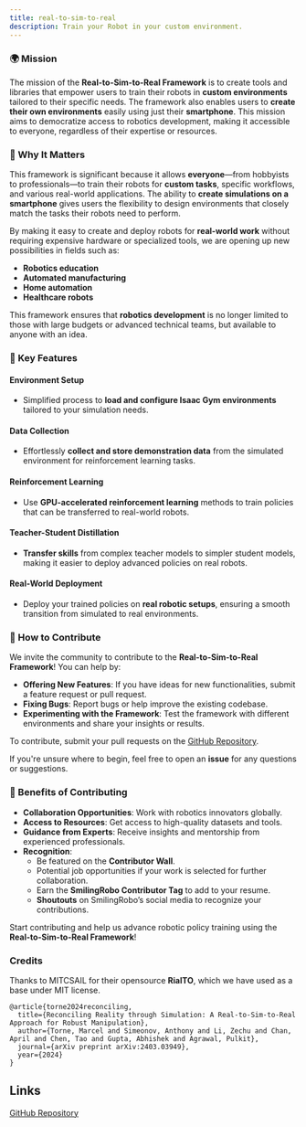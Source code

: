 ```yaml
---
title: real-to-sim-to-real
description: Train your Robot in your custom environment.
---
```



### 🌍 Mission

The mission of the **Real-to-Sim-to-Real Framework** is to create tools and libraries that empower users to train their robots in **custom environments** tailored to their specific needs. The framework also enables users to **create their own environments** easily using just their **smartphone**. This mission aims to democratize access to robotics development, making it accessible to everyone, regardless of their expertise or resources.

### 🔑 Why It Matters

This framework is significant because it allows **everyone**—from hobbyists to professionals—to train their robots for **custom tasks**, specific workflows, and various real-world applications. The ability to **create simulations on a smartphone** gives users the flexibility to design environments that closely match the tasks their robots need to perform. 

By making it easy to create and deploy robots for **real-world work** without requiring expensive hardware or specialized tools, we are opening up new possibilities in fields such as:

- **Robotics education**
- **Automated manufacturing**
- **Home automation**
- **Healthcare robots**

This framework ensures that **robotics development** is no longer limited to those with large budgets or advanced technical teams, but available to anyone with an idea.

### 🚀 Key Features

#### Environment Setup
- Simplified process to **load and configure Isaac Gym environments** tailored to your simulation needs.
  
#### Data Collection
- Effortlessly **collect and store demonstration data** from the simulated environment for reinforcement learning tasks.

#### Reinforcement Learning
- Use **GPU-accelerated reinforcement learning** methods to train policies that can be transferred to real-world robots.

#### Teacher-Student Distillation
- **Transfer skills** from complex teacher models to simpler student models, making it easier to deploy advanced policies on real robots.

#### Real-World Deployment
- Deploy your trained policies on **real robotic setups**, ensuring a smooth transition from simulated to real environments.


### 🤝 How to Contribute

We invite the community to contribute to the **Real-to-Sim-to-Real Framework**! You can help by:

- **Offering New Features**: If you have ideas for new functionalities, submit a feature request or pull request.
- **Fixing Bugs**: Report bugs or help improve the existing codebase.
- **Experimenting with the Framework**: Test the framework with different environments and share your insights or results.

To contribute, submit your pull requests on the [GitHub Repository](https://github.com/SmilingRobo/real-to-sim-to-real).

If you're unsure where to begin, feel free to open an **issue** for any questions or suggestions.

### 🎉 Benefits of Contributing

- **Collaboration Opportunities**: Work with robotics innovators globally.
- **Access to Resources**: Get access to high-quality datasets and tools.
- **Guidance from Experts**: Receive insights and mentorship from experienced professionals.
- **Recognition**:
  - Be featured on the **Contributor Wall**.
  - Potential job opportunities if your work is selected for further collaboration.
  - Earn the **SmilingRobo Contributor Tag** to add to your resume.
  - **Shoutouts** on SmilingRobo’s social media to recognize your contributions.

Start contributing and help us advance robotic policy training using the **Real-to-Sim-to-Real Framework**!

### Credits

Thanks to MITCSAIL for their opensource **RialTO**, which we have used as a base under MIT license.

```
@article{torne2024reconciling,
  title={Reconciling Reality through Simulation: A Real-to-Sim-to-Real Approach for Robust Manipulation},
  author={Torne, Marcel and Simeonov, Anthony and Li, Zechu and Chan, April and Chen, Tao and Gupta, Abhishek and Agrawal, Pulkit},
  journal={arXiv preprint arXiv:2403.03949},
  year={2024}
}
```

## Links 
[GitHub Repository](https://github.com/SmilingRobo/real-to-sim-to-real)